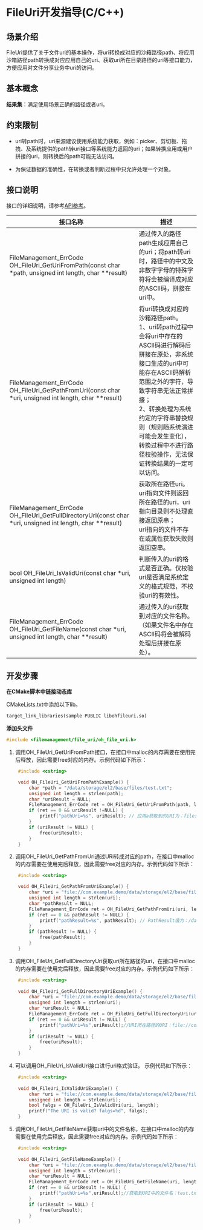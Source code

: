 # FileUri开发指导(C/C++)

## 场景介绍

FileUri提供了关于文件uri的基本操作，将uri转换成对应的沙箱路径path、将应用沙箱路径path转换成对应应用自己的uri、获取uri所在目录路径的uri等接口能力，方便应用对文件分享业务中uri的访问。

## 基本概念

**结果集**：满足使用场景正确的路径或者uri。

## 约束限制

- uri转path时，uri来源建议使用系统能力获取，例如：picker、剪切板、拖拽、及系统提供的path转uri接口等系统能力返回的uri；如果转换应用或用户拼接的uri，则转换后的path可能无法访问。

- 为保证数据的准确性，在转换或者判断过程中只允许处理一个对象。

## 接口说明

接口的详细说明，请参考[API参考](../reference/apis-core-file-kit/fileuri.md)。

| 接口名称 | 描述 |
| -------- |-------|
| FileManagement_ErrCode OH_FileUri_GetUriFromPath(const char *path, unsigned int length, char **result)| 通过传入的路径path生成应用自己的uri；将path转uri时，路径中的中文及非数字字母的特殊字符将会被编译成对应的ASCII码，拼接在uri中。|
| FileManagement_ErrCode OH_FileUri_GetPathFromUri(const char *uri, unsigned int length, char **result) | 将uri转换成对应的沙箱路径path。 <br>1、uri转path过程中会将uri中存在的ASCII码进行解码后拼接在原处，非系统接口生成的uri中可能存在ASCII码解析范围之外的字符，导致字符串无法正常拼接；<br>2、转换处理为系统约定的字符串替换规则（规则随系统演进可能会发生变化），转换过程中不进行路径校验操作，无法保证转换结果的一定可以访问。 |
| FileManagement_ErrCode OH_FileUri_GetFullDirectoryUri(const char *uri, unsigned int length, char **result) | 获取所在路径uri。<br>uri指向文件则返回所在路径的uri，uri指向目录则不处理直接返回原串；<br>uri指向的文件不存在或属性获取失败则返回空串。|
| bool OH_FileUri_IsValidUri(const char *uri, unsigned int length) | 判断传入的uri的格式是否正确。仅校验uri是否满足系统定义的格式规范，不校验uri的有效性。|
| FileManagement_ErrCode OH_FileUri_GetFileName(const char *uri, unsigned int length, char **result) | 通过传入的uri获取到对应的文件名称。（如果文件名中存在ASCII码将会被解码处理后拼接在原处）。|

## 开发步骤

**在CMake脚本中链接动态库**

CMakeLists.txt中添加以下lib。

```txt
target_link_libraries(sample PUBLIC libohfileuri.so)
```

**添加头文件**

```c++
#include <filemanagement/file_uri/oh_file_uri.h>
```

1. 调用OH_FileUri_GetUriFromPath接口，在接口中malloc的内存需要在使用完后释放，因此需要free对应的内存。示例代码如下所示：

   ```c
    #include <cstring>

    void OH_FileUri_GetUriFromPathExample() {
        char *path = "/data/storage/el2/base/files/test.txt";
        unsigned int length = strlen(path);
        char *uriResult = NULL;
        FileManagement_ErrCode ret = OH_FileUri_GetUriFromPath(path, length ,&uriResult); 
        if (ret == 0 && uriResult !=NULL) {
            printf("pathUri=%s", uriResult); // 应用a获取到的URI为：file://com.example.demo/data/storage/el2/base/files/test.txt
        }
        if (uriResult != NULL) {
            free(uriResult);
        }
    }    
   ```

2. 调用OH_FileUri_GetPathFromUri通过URi转成对应的path，在接口中malloc的内存需要在使用完后释放，因此需要free对应的内存。示例代码如下所示：

   ```c
    #include <cstring>

    void OH_FileUri_GetPathFromUriExample() {
        char *uri = "file://com.example.demo/data/storage/el2/base/files/test.txt";
        unsigned int length = strlen(uri);
        char *pathResult = NULL;
        FileManagement_ErrCode ret = OH_FileUri_GetPathFromUri(uri, length, &pathResult);
        if (ret == 0 && pathResult != NULL) {
            printf("pathResult=%s", pathResult); // PathResult值为：/data/storage/el2/base/files/test.txt
        }
        if (pathResult != NULL) {
            free(pathResult);
        }
    }
   ```

3. 调用OH_FileUri_GetFullDirectoryUri获取uri所在路径的uri，在接口中malloc的内存需要在使用完后释放，因此需要free对应的内存。示例代码如下所示：

   ```c
    #include <cstring>
    
    void OH_FileUri_GetFullDirectoryUriExample() {
        char *uri = "file://com.example.demo/data/storage/el2/base/files/test.txt";
        unsigned int length = strlen(uri);
        char *uriResult = NULL;
        FileManagement_ErrCode ret = OH_FileUri_GetFullDirectoryUri(uri, length, &uriResult);
        if (ret == 0 && uriResult != NULL) {
            printf("pathUri=%s",uriResult);//URI所在路径的URI：file://com.example.demo/data/storage/el2/base/files/
        }
        if (uriResult != NULL) {
            free(uriResult);
        }
    }
   ```

4. 可以调用OH_FileUri_IsValidUri接口进行uri格式验证。 示例代码如下所示：

   ```c
    #include <cstring>
    
    void OH_FileUri_IsValidUriExample() {
        char *uri = "file://com.example.demo/data/storage/el2/base/files/test.txt";
        unsigned int length = strlen(uri);
        bool falgs = OH_FileUri_IsValidUri(uri, length);
        printf("The URI is valid? falgs=%d", falgs);
    }
   ```
   
5. 调用OH_FileUri_GetFileName获取uri中的文件名称，在接口中malloc的内存需要在使用完后释放，因此需要free对应的内存。示例代码如下所示：

   ```c
    #include <cstring>
    
    void OH_FileUri_GetFileNameExample() {
        char *uri = "file://com.example.demo/data/storage/el2/base/files/test.txt";
        unsigned int length = strlen(uri);
        char *uriResult = NULL;
        FileManagement_ErrCode ret = OH_FileUri_GetFileName(uri, length, &uriResult);
        if (ret == 0 && uriResult != NULL) {
            printf("pathUri=%s",uriResult);//获取到URI中的文件名：test.txt
        }
        if (uriResult != NULL) {
            free(uriResult);
        }
    }
   ```


